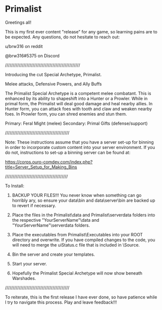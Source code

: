 # Primalist
Greetings all!

This is my first ever content "release" for any game, so learning pains are to be expected.  Any questions, do not hesitate to reach out:

u/brw316 on reddit

@brw316#5375 on Discord

/////////////////////////////////////////////////

Introducing the cut Special Archetype, Primalist.

Melee attacks, Defensive Powers, and Ally Buffs

The Primalist Special Archetype is a competent melee combatant. This is enhanced by its ability to shapeshift into a Hunter or a Prowler.  While in primal form, the Primalist will deal good damage and heal nearby allies.  In Hunter form, you can attack foes with tooth and claw and weaken nearby foes.  In Prowler form, you can shred enemies and stun them.

Primary:  Feral Might (melee)
Secondary: Primal Gifts (defense/support) 

//////////////////////////////////////////

Note: These instructions assume that you have a server set-up for  binning in order to incorporate custom content into your server environment.  If you do not, instructions to set-up a binning server can be found at:  

https://corps.ouro-comdev.com/index.php?title=Server_Setup_for_Making_Bins

/////////////////////////////////////////

To Install:

1. BACKUP YOUR FILES!!!  You never know when something can go horribly ary, so ensure your data\bin and data\server\bin are backed up to revert if necessary.

2. Place the files in the Primalist\data and Primalist\serverdata folders into the respective "YourServerName"\data and "YourServerName"\serverdata folders.

3. Place the executables from Primalist\Executables into your ROOT directory and overwrite.  If you have compiled changes to the code, you will need to merge the uiStatus.c file that is included in \Source.

4. Bin the server and create your templates.

5. Start your server.

6. Hopefully the Primalist Special Archetype will now show beneath Warshades.

//////////////////////////////////////////

To reiterate, this is the first release I have ever done, so have patience while I try to navigate this process. Play and leave feedback!!!

